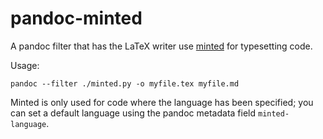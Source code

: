 # pandoc-minted

A pandoc filter that has the LaTeX writer use [minted][] for typesetting code.

[minted]: https://github.com/gpoore/minted

Usage:

    pandoc --filter ./minted.py -o myfile.tex myfile.md

Minted is only used for code where the language has been specified; you can
set a default language using the pandoc metadata field `minted-language`.
